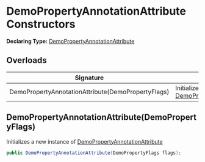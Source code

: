 # DemoPropertyAnnotationAttribute Constructors

**Declaring Type:** [DemoPropertyAnnotationAttribute](Type.md)

## Overloads

| Signature                                          | Description                                                              |
| -------------------------------------------------- | ------------------------------------------------------------------------ |
| DemoPropertyAnnotationAttribute(DemoPropertyFlags) | Initializes a new instance of [DemoPropertyAnnotationAttribute](Type.md) |

## DemoPropertyAnnotationAttribute(DemoPropertyFlags)

Initializes a new instance of [DemoPropertyAnnotationAttribute](Type.md)

```csharp
public DemoPropertyAnnotationAttribute(DemoPropertyFlags flags);
```
